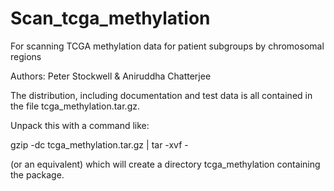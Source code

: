 # Scan_tcga_methylation
For scanning TCGA methylation data for patient subgroups by chromosomal regions

Authors: Peter Stockwell & Aniruddha Chatterjee

The distribution, including documentation and test data is all
contained in the file tcga_methylation.tar.gz.

Unpack this with a command like:

gzip -dc tcga_methylation.tar.gz | tar -xvf -

(or an equivalent) which will create a directory tcga_methylation
containing the package.


